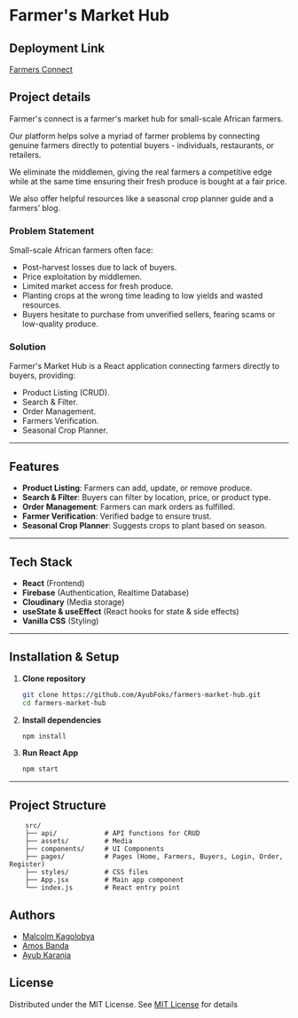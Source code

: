 # Farmer's Market Hub

## Deployment Link

[Farmers Connect](https://farmers-market-hub-five.vercel.app/)

## Project details

Farmer's connect is a farmer's market hub for small-scale African farmers. 

Our platform helps solve a myriad of farmer problems by connecting genuine farmers directly to potential buyers - individuals, restaurants, or retailers.

We eliminate the middlemen, giving the real farmers a competitive edge while at the same time ensuring their fresh produce is bought at a fair price. 

We also offer helpful resources like a seasonal crop planner guide and a farmers’ blog.

### Problem Statement
Small-scale African farmers often face:
- Post-harvest losses due to lack of buyers.
- Price exploitation by middlemen.
- Limited market access for fresh produce.
- Planting crops at the wrong time leading to low yields and wasted resources.
- Buyers hesitate to purchase from unverified sellers, fearing scams or low-quality produce.

### Solution
Farmer's Market Hub is a React application connecting farmers directly to buyers, providing:
- Product Listing (CRUD).
- Search & Filter.
- Order Management.
- Farmers Verification.
- Seasonal Crop Planner.

---

## Features
- **Product Listing**: Farmers can add, update, or remove produce.
- **Search & Filter**: Buyers can filter by location, price, or product type.
- **Order Management**: Farmers can mark orders as fulfilled.
- **Farmer Verification**: Verified badge to ensure trust.
- **Seasonal Crop Planner**: Suggests crops to plant based on season.

---

## Tech Stack
- **React** (Frontend)
- **Firebase** (Authentication, Realtime Database)
- **Cloudinary** (Media storage)
- **useState & useEffect** (React hooks for state & side effects)
- **Vanilla CSS** (Styling)

---

## Installation & Setup

1. **Clone repository**
   ```bash
   git clone https://github.com/AyubFoks/farmers-market-hub.git
   cd farmers-market-hub
   ```

2. **Install dependencies**
    ```bash
    npm install
    ```

3. **Run React App**
    ```bash
    npm start
    ```

---

## Project Structure        

        src/
        ├── api/            # API functions for CRUD
        ├── assets/         # Media 
        ├── components/     # UI Components
        ├── pages/          # Pages (Home, Farmers, Buyers, Login, Order, Register)
        ├── styles/         # CSS files
        ├── App.jsx         # Main app component
        └── index.js        # React entry point

## Authors

- [Malcolm Kagolobya](https://github.com/KagsM)
- [Amos Banda](https://github.com/BandaTheSecond)
- [Ayub Karanja](https://github.com/AyubFoks)

## License

Distributed under the MIT License. See [MIT License](https://opensource.org/licenses/MIT) for details
